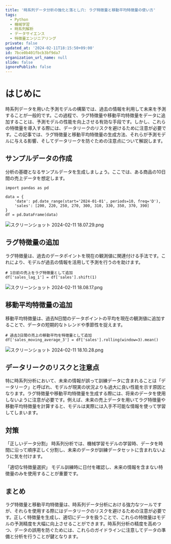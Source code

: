 ```yaml
---
title: '時系列データ分析の強化と落とし穴: ラグ特徴量と移動平均特徴量の使い方'
tags:
  - Python
  - 機械学習
  - 時系列解析
  - データサイエンス
  - 特徴量エンジニアリング
private: false
updated_at: '2024-02-11T18:15:50+09:00'
id: 7bce0b401fbcb3bf9da7
organization_url_name: null
slide: false
ignorePublish: false
---
```

# はじめに
時系列データを用いた予測モデルの構築では、過去の情報を利用して未来を予測することが一般的です。この過程で、ラグ特徴量や移動平均特徴量をデータに追加することは、予測モデルの性能を向上させる有効な手段です。しかし、これらの特徴量を導入する際には、データリークのリスクを避けるために注意が必要です。この記事では、ラグ特徴量と移動平均特徴量の生成方法、それらが予測モデルに与える影響、そしてデータリークを防ぐための注意点について解説します。

## サンプルデータの作成
分析の基礎となるサンプルデータを生成しましょう。ここでは、ある商品の10日間の売上データを想定します。
```
import pandas as pd

data = {
    'date': pd.date_range(start='2024-01-01', periods=10, freq='D'),
    'sales': [200, 220, 250, 270, 300, 310, 330, 350, 370, 390]
}
df = pd.DataFrame(data)
```
![スクリーンショット 2024-02-11 18.07.29.png](https://qiita-image-store.s3.ap-northeast-1.amazonaws.com/0/3364428/300dc0bb-599a-e2c9-f6ba-99381bd12688.png)
## ラグ特徴量の追加
ラグ特徴量は、過去のデータポイントを現在の観測値に関連付ける手法です。これにより、モデルが過去の情報を活用して予測を行うのを助けます。
```
# 1日前の売上をラグ特徴量として追加
df['sales_lag_1'] = df['sales'].shift(1)
```
![スクリーンショット 2024-02-11 18.08.17.png](https://qiita-image-store.s3.ap-northeast-1.amazonaws.com/0/3364428/1d8f87f2-e42a-0366-874e-a5ef86b082b5.png)

## 移動平均特徴量の追加
移動平均特徴量は、過去N日間のデータポイントの平均を現在の観測値に追加することで、データの短期的なトレンドや季節性を捉えます。
```
# 過去3日間の売上の移動平均を特徴量として追加
df['sales_moving_average_3'] = df['sales'].rolling(window=3).mean()
```
![スクリーンショット 2024-02-11 18.10.28.png](https://qiita-image-store.s3.ap-northeast-1.amazonaws.com/0/3364428/3280bee3-0dbb-c410-0535-6071c6196e72.png)

## データリークのリスクと注意点
特に時系列分析において、未来の情報が誤って訓練データに含まれることは「データリーク」と呼ばれ、モデルが現実の状況よりも過大に良い性能を示す原因となります。ラグ特徴量や移動平均特徴量を生成する際には、将来のデータを使用しないように注意が必要です。例えば、未来の売上データを用いてラグ特徴量や移動平均特徴量を計算すると、モデルは実際には入手不可能な情報を使って学習してしまいます。

## 対策
「正しいデータ分割」
時系列分析では、機械学習モデルの学習時、データを時間に沿って順序正しく分割し、未来のデータが訓練データセットに含まれないように気を付けます。

「適切な特徴量選択」
モデル訓練時に日付を確認し、未来の情報を含まない特徴量のみを使用することが重要です。
## まとめ
ラグ特徴量と移動平均特徴量は、時系列データ分析における強力なツールですが、それらを使用する際にはデータリークのリスクを避けるための注意が必要です。正しく特徴量を生成し、適切にデータを扱うことで、これらの特徴量はモデルの予測精度を大幅に向上させることができます。時系列分析の精度を高めつつ、データの誤用を防ぐためには、これらのガイドラインに注意してデータの準備と分析を行うことが鍵となります。
